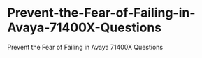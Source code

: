 # Prevent-the-Fear-of-Failing-in-Avaya-71400X-Questions
Prevent the Fear of Failing in Avaya 71400X Questions
